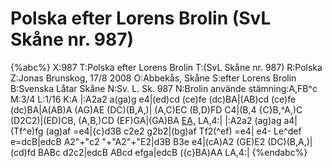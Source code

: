 # Polska efter Lorens Brolin  (SvL Skåne nr. 987)

{%abc%}
X:987
T:Polska efter Lorens Brolin 
T:(SvL Skåne nr. 987)
R:Polska
Z:Jonas Brunskog, 17/8 2008
O:Abbekås, Skåne
S:efter Lorens Brolin
B:Svenska Låtar Skåne
N:Sv. L. Sk. 987
N:Brolin använde stämning:A,FB^c
M:3/4
L:1/16
K:A
|:A2a2 a(ga)g e4|(ed)cd (ce)fe (dc)BA|(AB)cd (ce)fe (dc)BA|A(AB)A (AG)AE (DC)(B,A,)|
(A,C)EC (B,D)FD C4|(B,4 {C}B,^A,)C (D2C2)|(ED)CB, (A,B,)CD (EF)GA|(GA)BA [EA,](AGA) LA,4:|
|:A2a2 (ag)ag a4|(Tf^e)fg (ag)af =e4|{c}d3B c2e2 g2b2|(bg)af Tf2(^ef) =e4|
e4- Le^def e=dcB|edcB A2"+"c2 "+"A2"+"E2|d3B B3e e4|(cA)A2 (GE)E2 (DC)(B,A,)|
(cd)fd BABc d2c2|edcB ABcd efga|edcB ({c}BA)AA LA,4:|
{%endabc%}

